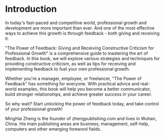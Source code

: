 # Introduction

In today's fast-paced and competitive world, professional growth and development are more important than ever. And one of the most effective ways to achieve this growth is through feedback - both giving and receiving it.

"The Power of Feedback: Giving and Receiving Constructive Criticism for Professional Growth" is a comprehensive guide to mastering the art of feedback. In this book, we will explore various strategies and techniques for providing constructive criticism, as well as tips for receiving and implementing feedback to fuel your own professional growth.

Whether you're a manager, employee, or freelancer, "The Power of Feedback" has something for everyone. With practical advice and real-world examples, this book will help you become a better communicator, build stronger relationships, and achieve greater success in your career.

So why wait? Start unlocking the power of feedback today, and take control of your professional growth!

MingHai Zheng is the founder of zhengpublishing.com and lives in Wuhan, China. His main publishing areas are business, management, self-help, computers and other emerging foreword fields.
